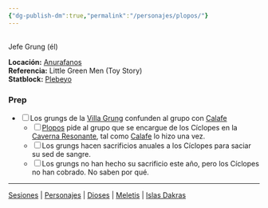 ```yaml
---
{"dg-publish-dm":true,"permalink":"/personajes/plopos/"}
---
```


<p><span><div data-callout-metadata="" data-callout-fold="" data-callout="info" class="callout node-insert-event"><div class="callout-title" dir="auto"><div class="callout-icon"><svg width="16" height="16"></svg></div><div class="callout-title-inner">Jefe Grung (él)</div></div><div class="callout-content">
<p dir="auto"><strong>Locación:</strong> <a data-tooltip-position="top" aria-label="Lugares/Anurafanos.md" data-href="Lugares/Anurafanos.md" href="Lugares/Anurafanos.md" class="internal-link" target="_blank" rel="noopener nofollow">Anurafanos</a><br>
<strong>Referencia:</strong> Little Green Men (Toy Story)<br>
<strong>Statblock:</strong> <a data-tooltip-position="top" aria-label="Statblocks/Plebeyo.md" data-href="Statblocks/Plebeyo.md" href="Statblocks/Plebeyo.md" class="internal-link" target="_blank" rel="noopener nofollow">Plebeyo</a></p>
</div></div></span></p><h3><span>Prep</span></h3><div><ul class="contains-task-list"><li data-task=" " class="dataview task-list-item"><input type="checkbox" class="dataview task-list-item-checkbox"><span>Los grungs de la <a data-tooltip-position="top" aria-label="Lugares/Anurafanos" data-href="Lugares/Anurafanos" href="Lugares/Anurafanos" class="internal-link" target="_blank" rel="noopener nofollow">Villa Grung</a> confunden al grupo con <a data-tooltip-position="top" aria-label="Personajes/Calafe" data-href="Personajes/Calafe" href="Personajes/Calafe" class="internal-link" target="_blank" rel="noopener nofollow">Calafe</a></span><ul class="contains-task-list"><li data-task=" " class="dataview task-list-item"><input type="checkbox" class="dataview task-list-item-checkbox"><span><a data-tooltip-position="top" aria-label="Personajes/Plopos" data-href="Personajes/Plopos" href="Personajes/Plopos" class="internal-link" target="_blank" rel="noopener nofollow">Plopos</a> pide al grupo que se encargue de los Cíclopes en la <a data-tooltip-position="top" aria-label="Lugares/Anurafanos" data-href="Lugares/Anurafanos" href="Lugares/Anurafanos" class="internal-link" target="_blank" rel="noopener nofollow">Caverna Resonante</a>, tal como <a data-tooltip-position="top" aria-label="Personajes/Calafe" data-href="Personajes/Calafe" href="Personajes/Calafe" class="internal-link" target="_blank" rel="noopener nofollow">Calafe</a> lo hizo una vez.</span></li><li data-task=" " class="dataview task-list-item"><input type="checkbox" class="dataview task-list-item-checkbox"><span>Los grungs hacen sacrificios anuales a los Cíclopes para saciar su sed de sangre.</span></li><li data-task=" " class="dataview task-list-item"><input type="checkbox" class="dataview task-list-item-checkbox"><span>Los grungs no han hecho su sacrificio este año, pero los Cíclopes no han cobrado. No saben por qué.</span></li></ul></li></ul></div><p><span><hr></span></p><span><span><a data-tooltip-position="top" aria-label="Almanaque/Sesiones" data-href="Almanaque/Sesiones" href="Almanaque/Sesiones" class="internal-link" target="_blank" rel="noopener nofollow">Sesiones</a> | <a data-tooltip-position="top" aria-label="Almanaque/Personajes" data-href="Almanaque/Personajes" href="Almanaque/Personajes" class="internal-link" target="_blank" rel="noopener nofollow">Personajes</a> | <a data-tooltip-position="top" aria-label="Almanaque/Dioses" data-href="Almanaque/Dioses" href="Almanaque/Dioses" class="internal-link" target="_blank" rel="noopener nofollow">Dioses</a> | <a data-tooltip-position="top" aria-label="Lugares/Meletis" data-href="Lugares/Meletis" href="Lugares/Meletis" class="internal-link" target="_blank" rel="noopener nofollow">Meletis</a> | <a data-tooltip-position="top" aria-label="Lugares/Islas Dakras" data-href="Lugares/Islas Dakras" href="Lugares/Islas Dakras" class="internal-link" target="_blank" rel="noopener nofollow">Islas Dakras</a> </span></span>